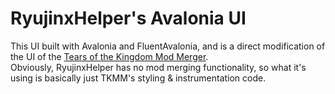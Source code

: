 ﻿# RyujinxHelper's Avalonia UI

This UI built with Avalonia and FluentAvalonia, and is a direct modification of the UI of the [Tears of the Kingdom Mod Merger](https://github.com/TKMM-Team/Tkmm/).<br/>
Obviously, RyujinxHelper has no mod merging functionality, so what it's using is basically just TKMM's styling & instrumentation code.